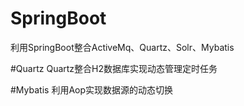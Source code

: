 # SpringBoot
利用SpringBoot整合ActiveMq、Quartz、Solr、Mybatis

#Quartz
Quartz整合H2数据库实现动态管理定时任务

#Mybatis
利用Aop实现数据源的动态切换
